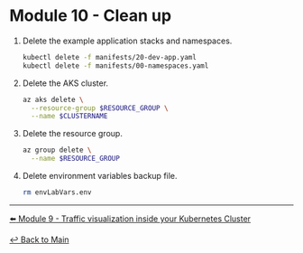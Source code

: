 # Module 10 - Clean up

1. Delete the example application stacks and namespaces.

   ```bash
   kubectl delete -f manifests/20-dev-app.yaml
   kubectl delete -f manifests/00-namespaces.yaml
   ```

2. Delete the AKS cluster.

   ```bash
   az aks delete \
     --resource-group $RESOURCE_GROUP \
     --name $CLUSTERNAME
   ```

3. Delete the resource group.

   ```bash
   az group delete \
     --name $RESOURCE_GROUP
   ```

4. Delete environment variables backup file.

   ```bash
   rm envLabVars.env
   ```

---

[:arrow_left: Module 9 - Traffic visualization inside your Kubernetes Cluster](module-9-visibility.md)  

[:leftwards_arrow_with_hook: Back to Main](../README.md)
